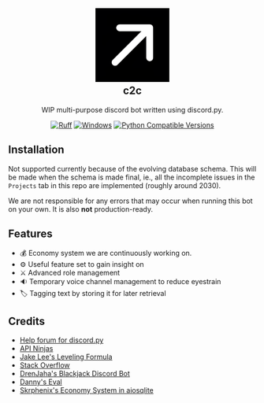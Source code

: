 <h2 align="center">
  <div align="center">
    <img src=".github/c2c-avatar.png" alt="c2c Logo" style="width:150px; height:auto;">
  </div>
  c2c
</h2>

<p align="center">
  WIP multi-purpose discord bot written using discord.py.
</p>
<p align="center">
  <a href="https://github.com/astral-sh/ruff">
    <img src="https://img.shields.io/endpoint?url=https://raw.githubusercontent.com/astral-sh/ruff/main/assets/badge/v2.json" alt="Ruff" style="max-width:100%;"></a>
  <a href="https://img.shields.io/badge/os-windows-yellow">
    <img alt="Windows" src="https://img.shields.io/badge/os-windows-yellow"></a>
  <a href="https://www.python.org/downloads/release">
    <img alt="Python Compatible Versions" src="https://img.shields.io/badge/Python-3.12%20%7C%203.13-blue"></a>
</p>

## Installation
Not supported currently because of the evolving database schema. This will be made when the schema is made final, ie., all the incomplete issues in the `Projects` tab in this repo are implemented (roughly around 2030).

We are not responsible for any errors that may occur when running this bot on your own. It is also **not** production-ready.

## Features
- 💰 Economy system we are continuously working on.
- ⚙️ Useful feature set to gain insight on
- ⚔️ Advanced role management
- 🔉 Temporary voice channel management to reduce eyestrain
- 🏷️ Tagging text by storing it for later retrieval

## Credits
- [Help forum for discord.py](https://discord.gg/r3sSKJJ)
- [API Ninjas](https://api-ninjas.com/)
- [Jake Lee's Leveling Formula](https://blog.jakelee.co.uk/converting-levels-into-xp-vice-versa/)
- [Stack Overflow](https://stackoverflow.com/)
- [DrenJaha's Blackjack Discord Bot](https://github.com/DrenJaha/discord-blackjack-bot)
- [Danny's Eval](https://github.com/Rapptz/RoboDanny/blob/rewrite/cogs/admin.py#L214-L259)
- [Skrphenix's Economy System in aiosqlite](https://github.com/Modern-Realm/economy-bot-discord.py/tree/master/economy%20with%20aiosqlite)
